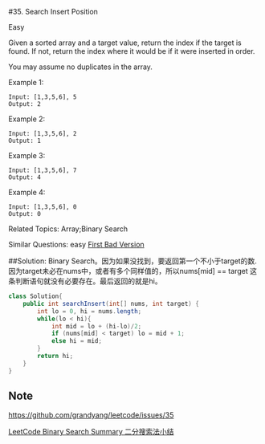 #35. Search Insert Position

Easy

Given a sorted array and a target value, return the index if the target is found. If not, return the index where it would be if it were inserted in order.

You may assume no duplicates in the array.

Example 1:

    Input: [1,3,5,6], 5
    Output: 2
Example 2:

    Input: [1,3,5,6], 2
    Output: 1
Example 3:

    Input: [1,3,5,6], 7
    Output: 4
Example 4:

    Input: [1,3,5,6], 0
    Output: 0

Related Topics: Array;Binary Search

Similar Questions:
    easy [First Bad Version](./../easy/278_First&#32;Bad&#32;Version.md)

##Solution:
Binary Search。因为如果没找到，要返回第一个不小于target的数. 因为target未必在nums中，或者有多个同样值的，所以nums[mid] == target 这条判断语句就没有必要存在。最后返回的就是hi。
```java
class Solution{
    public int searchInsert(int[] nums, int target) {
        int lo = 0, hi = nums.length;
        while(lo < hi){
            int mid = lo + (hi-lo)/2;
            if (nums[mid] < target) lo = mid + 1;
            else hi = mid;
        }
        return hi;
    }
}
```

## Note
https://github.com/grandyang/leetcode/issues/35

[LeetCode Binary Search Summary 二分搜索法小结](https://www.cnblogs.com/grandyang/p/6854825.html)
